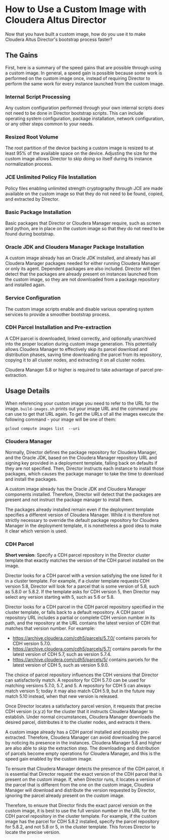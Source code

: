 # How to Use a Custom Image with Cloudera Altus Director

Now that you have built a custom image, how do you use it to make Cloudera Altus Director's bootstrap process faster?

## The Gains

First, here is a summary of the speed gains that are possible through using a custom image. In general, a speed gain is possible because some work is performed on the custom image once, instead of requiring Director to perform the same work for every instance launched from the custom image.

### Internal Script Processing

Any custom configuration performed through your own internal scripts does not need to be done in Director bootstrap scripts. This can include operating system configuration, package installation, network configuration, or any other steps common to your needs.

### Resized Root Volume

The root partition of the device backing a custom image is resized to at least 95% of the available space on the device. Adjusting the size for the custom image allows Director to skip doing so itself during its instance normalization process.

### JCE Unlimited Policy File Installation

Policy files enabling unlimited strength cryptography through JCE are made available on the custom image so that they do not need to be found, copied, and extracted by Director.

### Basic Package Installation

Basic packages that Director or Cloudera Manager require, such as screen and python, are in place on the custom image so that they do not need to be found during bootstrap.

### Oracle JDK and Cloudera Manager Package Installation

A custom image already has an Oracle JDK installed, and already has all Cloudera Manager packages needed for either running Cloudera Manager or only its agent. Dependent packages are also included. Director will then detect that the packages are already present on instances launched from the custom image, so they are not downloaded from a package repository and installed again.

### Service Configuration

The custom image scripts enable and disable various operating system services to provide a smoother bootstrap process.

### CDH Parcel Installation and Pre-extraction

A CDH parcel is downloaded, linked correctly, and optionally unarchived into the proper location during custom image generation. This potentially allows Cloudera Manager to effectively skip its parcel download and distribution phases, saving time downloading the parcel from its repository, copying it to all cluster nodes, and extracting it on all cluster nodes.

Cloudera Manager 5.8 or higher is required to take advantage of parcel pre-extraction.

## Usage Details

When referencing your custom image you need to refer to the URL for the image. `build-images.sh` prints out your image URL and the command you can use to get that URL again. To get the URLs of all the images execute the following command - your image will be one of them:

```
gcloud compute images list  --uri
```

### Cloudera Manager

Normally, Director defines the package repository for Cloudera Manager, and the Oracle JDK, based on the Cloudera Manager repository URL and signing key provided in a deployment template, falling back on defaults if they are not specified. Then, Director instructs each instance to install those packages, which causes the package manager to take the time to download and install the packages.

A custom image already has the Oracle JDK and Cloudera Manager components installed. Therefore, Director will detect that the packages are present and not instruct the package manager to install them.

The packages already installed remain even if the deployment template specifies a different version of Cloudera Manager. While it is therefore not strictly necessary to override the default package repository for Cloudera Manager in the deployment template, it is nonetheless a good idea to make it clear which version is used.

### CDH Parcel

**Short version**: Specify a CDH parcel repository in the Director cluster template that exactly matches the version of the CDH parcel installed on the image.

Director looks for a CDH parcel with a version satisfying the one listed for it in a cluster template. For example, if a cluster template requests CDH version 5.8, Director will look for a parcel that is some version of 5.8, such as 5.8.0 or 5.8.2. If the template asks for CDH version 5, then Director may select any version starting with 5, such as 5.6 or 5.8.

Director looks for a CDH parcel in the CDH parcel repository specified in the cluster template, or falls back to a default repository. A CDH parcel repository URL includes a partial or complete CDH version number in its path, and the repository at the URL contains the latest version of CDH that matches that version number. For example:

* https://archive.cloudera.com/cdh5/parcels/5.7.0/ contains parcels for CDH version 5.7.0.
* https://archive.cloudera.com/cdh5/parcels/5.7/ contains parcels for the latest version of CDH 5.7, such as version 5.7.4.
* https://archive.cloudera.com/cdh5/parcels/5/ contains parcels for the latest version of CDH 5, such as version 5.9.0.

The choice of parcel repository influences the CDH versions that Director can satisfactorily match. A repository for CDH 5.7.0 can be used for matching versions 5.7.0, 5.7, and 5. A repository for CDH 5 can always match version 5; today it may also match CDH 5.9, but in the future may match 5.10 instead, when that new version is released.

Once Director locates a satisfactory parcel version, it requests that precise CDH version (x.y.z) for the cluster that it instructs Cloudera Manager to establish. Under normal circumstances, Cloudera Manager downloads the desired parcel, distributes it to the cluster nodes, and extracts it there.

A custom image already has a CDH parcel installed and possibly pre-extracted. Therefore, Cloudera Manager can avoid downloading the parcel by noticing its presence in the instances. Cloudera Manager 5.8 and higher are also able to skip the extraction step. The downloading and distribution of parcels become empty operations for Cloudera Manager, and this is the speed gain enabled by the custom image.

To ensure that Cloudera Manager detects the presence of the CDH parcel, it is essential that Director request the exact version of the CDH parcel that is present on the custom image. If, when Director runs, it locates a version of the parcel that is different from the one on the custom image, Cloudera Manager will download and distribute the version requested by Director, ignoring the parcel already present on the custom image.

Therefore, to ensure that Director finds the exact parcel version on the custom image, it is best to use the full version number in the URL for the CDH parcel repository in the cluster template. For example, if the custom image has the parcel for CDH 5.8.2 installed, specify the parcel repository for 5.8.2, and not 5.8 or 5, in the cluster template. This forces Director to locate the precise version.
